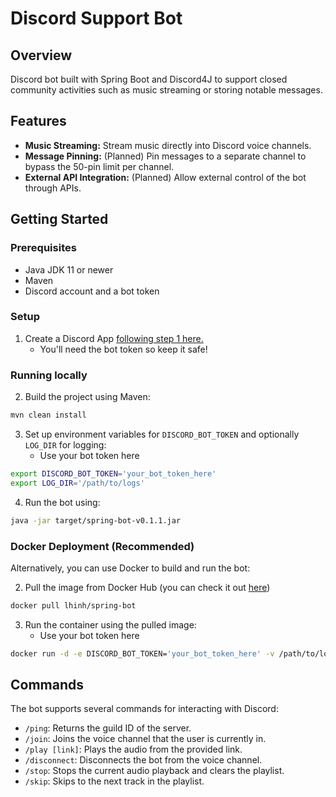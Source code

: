 # Discord Support Bot

## Overview
Discord bot built with Spring Boot and Discord4J to support closed community activities such as music streaming or storing notable messages.

## Features
- **Music Streaming:** Stream music directly into Discord voice channels.
- **Message Pinning:** (Planned) Pin messages to a separate channel to bypass the 50-pin limit per channel.
- **External API Integration:** (Planned) Allow external control of the bot through APIs.

## Getting Started

### Prerequisites
- Java JDK 11 or newer
- Maven
- Discord account and a bot token


### Setup
1. Create a Discord App [following step 1 here.](https://discord.com/developers/docs/quick-start/getting-started#step-1-creating-an-app)
    - You'll need the bot token so keep it safe!

### Running locally
2. Build the project using Maven:
```bash
mvn clean install
```
3. Set up environment variables for `DISCORD_BOT_TOKEN` and optionally `LOG_DIR` for logging:
    - Use your bot token here
```bash
export DISCORD_BOT_TOKEN='your_bot_token_here'
export LOG_DIR='/path/to/logs'
```
4. Run the bot using:
```bash
java -jar target/spring-bot-v0.1.1.jar
```
### Docker Deployment (Recommended)
Alternatively, you can use Docker to build and run the bot:

2. Pull the image from Docker Hub (you can check it out [here](https://hub.docker.com/r/lhinh/spring-bot))
```bash
docker pull lhinh/spring-bot
```
3. Run the container using the pulled image:
    - Use your bot token here
```bash
docker run -d -e DISCORD_BOT_TOKEN='your_bot_token_here' -v /path/to/logs:/app/logs lhinh/spring-bot
```
## Commands
The bot supports several commands for interacting with Discord:
- `/ping`: Returns the guild ID of the server.
- `/join`: Joins the voice channel that the user is currently in.
- `/play [link]`: Plays the audio from the provided link.
- `/disconnect`: Disconnects the bot from the voice channel.
- `/stop`: Stops the current audio playback and clears the playlist.
- `/skip`: Skips to the next track in the playlist.
